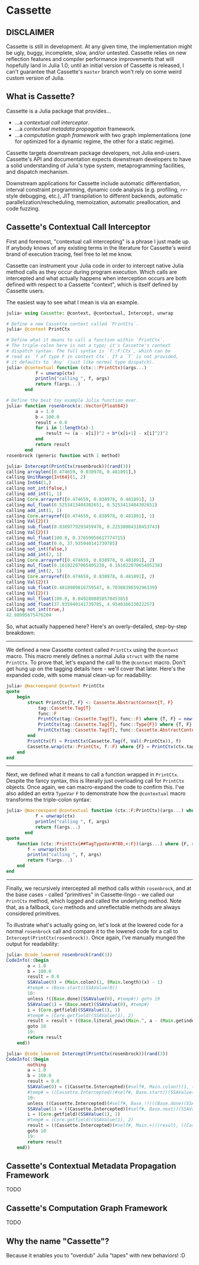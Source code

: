 # Cassette

## DISCLAIMER

Cassette is still in development. At any given time, the implementation might be ugly,
buggy, incomplete, slow, and/or untested. Cassette relies on new reflection features and
compiler performance improvements that will hopefully land in Julia 1.0; until an initial
version of Cassette is released, I can't guarantee that Cassette's `master` branch won't
rely on some weird custom version of Julia.

## What is Cassette?

Cassette is a Julia package that provides...

- ...a *contextual call interceptor*.
- ...a *contextual metadata propagation* framework.
- ...a *computation graph framework* with two graph implementations (one for optimized for
a dynamic regime, the other for a static regime).

Cassette targets downstream package developers, not Julia end-users. Cassette's API and
documentation expects downstream developers to have a solid understanding of Julia's type
system, metaprogramming facilities, and dispatch mechanism.

Downstream applications for Cassette include automatic differentiation, interval constraint
programming, dynamic code analysis (e.g. profiling, `rr`-style debugging, etc.), JIT
transpilation to different backends, automatic parallelization/rescheduling, memoization,
automatic preallocation, and code fuzzing.

## Cassette's Contextual Call Interceptor

First and foremost, "contextual call intercepting" is a phrase I just made up. If anybody
knows of any existing terms in the literature for Cassette's weird brand of execution
tracing, feel free to let me know.

Cassette can instrument your Julia code in order to intercept native Julia method calls as
they occur during program execution. Which calls are intercepted and what actually happens
when interception occurs are both defined with respect to a Cassette "context", which is
itself defined by Cassette users.

The easiest way to see what I mean is via an example.

```julia
julia> using Cassette: @context, @contextual, Intercept, unwrap

# Define a new Cassette context called `PrintCtx`.
julia> @context PrintCtx

# Define what it means to call a function within `PrintCtx`.
# The triple-colon here is not a typo; it's Cassette's context
# dispatch syntax. The full syntax is `f::F:Ctx`, which can be
# read as `f of type F in context Ctx`. If a `T` is not provided,
# it defaults to `Any` (just like normal type dispatch).
julia> @contextual function (ctx:::PrintCtx)(args...)
           f = unwrap(ctx)
           println("calling ", f, args)
           return f(args...)
       end

# Define the best toy example Julia function ever.
julia> function rosenbrock(x::Vector{Float64})
           a = 1.0
           b = 100.0
           result = 0.0
           for i in 1:length(x)-1
               result += (a - x[i])^2 + b*(x[i+1] - x[i]^2)^2
           end
           return result
       end
rosenbrock (generic function with 1 method)

julia> Intercept(PrintCtx(rosenbrock))(rand(3))
calling arraylen([0.474659, 0.838978, 0.481891],)
calling UnitRange{Int64}(1, 2)
calling Int64(1,)
calling not_int(false,)
calling add_int(1, 1)
calling Core.arrayref([0.474659, 0.838978, 0.481891], 1)
calling mul_float(0.5253413404302651, 0.5253413404302651)
calling add_int(1, 1)
calling Core.arrayref([0.474659, 0.838978, 0.481891], 1)
calling Val{2}()
calling sub_float(0.8389779293459476, 0.22530084310453743)
calling Val{2}()
calling mul_float(100.0, 0.37659956617774715)
calling add_float(0.0, 37.935940141739785)
calling not_int(false,)
calling add_int(2, 1)
calling Core.arrayref([0.474659, 0.838978, 0.481891], 2)
calling mul_float(0.16102207065405238, 0.16102207065405238)
calling add_int(2, 1)
calling Core.arrayref([0.474659, 0.838978, 0.481891], 2)
calling Val{2}()
calling sub_float(0.4818909816759547, 0.7038839659296139)
calling Val{2}()
calling mul_float(100.0, 0.049280885057845385)
calling add_float(37.935940141739785, 4.954016613022257)
calling not_int(true,)
42.88995675476204
```

So, what actually happened here? Here's an overly-detailed, step-by-step breakdown:

---

We defined a new Cassette context called `PrintCtx` using the `@context` macro. This
macro merely defines a normal Julia `struct` with the name `PrintCtx`. To prove that, let's
expand the call to the `@context` macro. Don't get hung up on the tagging details here -
we'll cover that later. Here's the expanded code, with some manual clean-up for readability:

```julia
julia> @macroexpand @context PrintCtx
quote
    begin
        struct PrintCtx{T, F} <: Cassette.AbstractContext{T, F}
            tag::Cassette.Tag{T}
            func::F
            PrintCtx(tag::Cassette.Tag{T}, func::F) where {T, F} = new{T, F}(tag, func)
            PrintCtx(tag::Cassette.Tag{T}, func::Type{F}) where {T, F} = new{T, Type{F}}(tag, func)
            PrintCtx(tag::Cassette.Tag{T}, func::Cassette.AbstractContext) where {T} = error("cannot nest contexts without an Intercept barrier")
        end
        PrintCtx(f) = PrintCtx(Cassette.Tag(f, Val(:PrintCtx)), f)
        Cassette.wrap(ctx::PrintCtx, f::F) where {F} = PrintCtx(ctx.tag, f)
    end
end
```

---

Next, we defined what it means to call a function wrapped in `PrintCtx`. Despite the fancy
syntax, this is literally just overloading call for `PrintCtx` objects. Once again, we
can macro-expand the code to confirm this. I've also added an extra `TypeVar` `F` to
demonstrate how the `@contextual` macro transforms the triple-colon syntax:

```julia
julia> @macroexpand @contextual function (ctx::F:PrintCtx)(args...) where F
           f = unwrap(ctx)
           println("calling ", f, args)
           return f(args...)
       end
quote
    function (ctx::PrintCtx{##TagTypeVar#780,<:F})(args...) where {F, ##TagTypeVar#780}
        f = unwrap(ctx)
        println("calling ", f, args)
        return f(args...)
    end
end
```

---

Finally, we recursively intercepted all method calls within `rosenbrock`, and at the base cases -
called "primitives" in Cassette-lingo - we called our `PrintCtx` method, which logged and
called the underlying method. Note that, as a fallback, `Core` methods and unreflectable
methods are always considered primitives.

To illustrate what's actually going on, let's look at the lowered code for a normal
`rosenbrock` call and compare it to the lowered code for a call to
`Intercept(PrintCtx(rosenbrock))`. Once again, I've manually munged the output for
readability:

```julia
julia> @code_lowered rosenbrock(rand(3))
CodeInfo(:(begin
        a = 1.0
        b = 100.0
        result = 0.0
        SSAValue(0) = (Main.colon)(1, (Main.length)(x) - 1)
        #temp# = (Base.start)(SSAValue(0))
        10:
        unless !((Base.done)(SSAValue(0), #temp#)) goto 19
        SSAValue(1) = (Base.next)(SSAValue(0), #temp#)
        i = (Core.getfield)(SSAValue(1), 1)
        #temp# = (Core.getfield)(SSAValue(1), 2)
        result = result + ((Base.literal_pow)(Main.^, a - (Main.getindex)(x, i), ((Core.apply_type)(Base.Val, 2))()) + b * (Base.literal_pow)(Main.^, (Main.getindex)(x, i + 1) - (Base.literal_pow)(Main.^, (Main.getindex)(x, i), ((Core.apply_type)(Base.Val, 2))()), ((Core.apply_type)(Base.Val, 2))()))
        goto 10
        19:
        return result
    end))

julia> @code_lowered Intercept(PrintCtx(rosenbrock))(rand(3))
CodeInfo(:(begin
        nothing
        a = 1.0
        b = 100.0
        result = 0.0
        SSAValue(0) = ((Cassette.Intercepted)(#self#, Main.colon))(1, ((Cassette.Intercepted)(#self#, Main.length))(x) - 1)
        #temp# = ((Cassette.Intercepted)(#self#, Base.start))(SSAValue(0))
        10:
        unless ((Cassette.Intercepted)(#self#, Base.!))((Base.done)(SSAValue(0), #temp#)) goto 19
        SSAValue(1) = ((Cassette.Intercepted)(#self#, Base.next))(SSAValue(0), #temp#)
        i = (Core.getfield)(SSAValue(1), 1)
        #temp# = (Core.getfield)(SSAValue(1), 2)
        result = ((Cassette.Intercepted)(#self#, Main.+))(result, ((Cassette.Intercepted)(#self#, Base.literal_pow))(Main.^, a - ((Cassette.Intercepted)(#self#, Main.getindex))(x, i), ((Core.apply_type)(Base.Val, 2))()) + ((Cassette.Intercepted)(#self#, Main.*))(b, (Base.literal_pow)(Main.^, ((Cassette.Intercepted)(#self#, Main.-))((Main.getindex)(x, ((Cassette.Intercepted)(#self#, Main.+))(i, 1)), (Base.literal_pow)(Main.^, ((Cassette.Intercepted)(#self#, Main.getindex))(x, i), ((Cassette.Intercepted)(#self#, (Core.apply_type)(Base.Val, 2)))())), ((Cassette.Intercepted)(#self#, (Core.apply_type)(Base.Val, 2)))())))
        goto 10
        19:
        return result
    end))
```

## Cassette's Contextual Metadata Propagation Framework

TODO

## Cassette's Computation Graph Framework

TODO

## Why the name "Cassette"?

Because it enables you to "overdub" Julia "tapes" with new behaviors! :D
